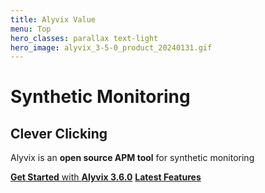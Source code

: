 ```yaml
---
title: Alyvix Value
menu: Top
hero_classes: parallax text-light
hero_image: alyvix_3-5-0_product_20240131.gif
---
```

<!--
hero_classes: text-dark overlay-light parallax
-->

# Synthetic Monitoring
## Clever Clicking
<!--
Click Clock
-->

Alyvix is an **open source APM tool** for synthetic monitoring

[**Get Started** with **Alyvix 3.6.0**](https://alyvix.com/learn/getting_started.html?classes=btn,btn-success,btn-lg&target=_blank)
[**Latest Features**](https://alyvix.com/learn/release_notes/release_notes_36.html?classes=btn,btn-primary,btn-lg&target=_blank)
